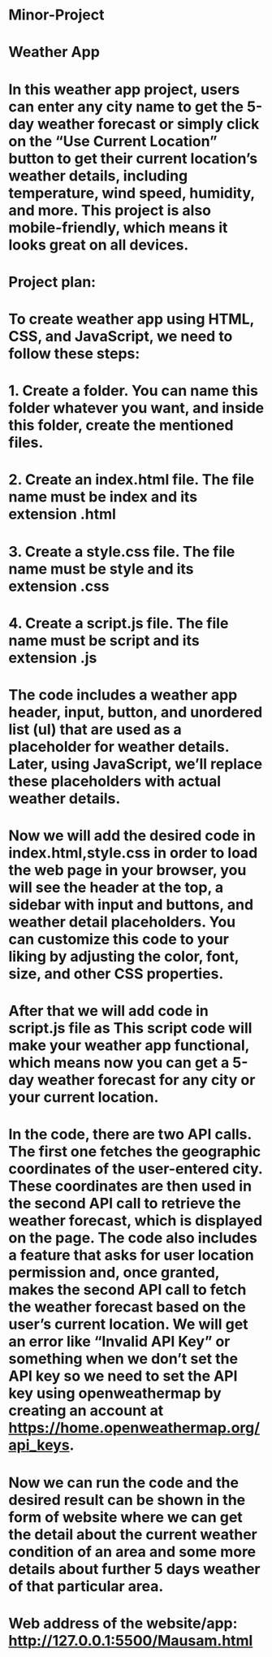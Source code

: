 # Minor-Project
# Weather App
# In this weather app project, users can enter any city name to get the 5-day weather forecast or simply click on the “Use Current Location” button to get their current location’s weather details, including temperature, wind speed, humidity, and more. This project is also mobile-friendly, which means it looks great on all devices.
# Project plan:
# To create weather app using HTML, CSS, and JavaScript, we need to follow  these steps:
# 1.	Create a folder. You can name this folder whatever you want, and inside this folder, create the mentioned files.
# 2.	Create an index.html file. The file name must be index and its extension .html
# 3.	Create a style.css file. The file name must be style and its extension .css
# 4.	Create a script.js file. The file name must be script and its extension .js
# The code includes a weather app header, input, button, and unordered list (ul) that are used as a placeholder for weather details. Later, using JavaScript, we’ll replace these placeholders with actual weather details.
# Now we will add the desired code in index.html,style.css  in  order to  load the web page in your browser, you will see the header at the top, a sidebar with input and buttons, and weather detail placeholders. You can customize this code to your liking by adjusting the color, font, size, and other CSS properties.
# After that we will add code in script.js file as This script code will make your weather app functional, which means now you can get a 5-day weather forecast for any city or your current location.
# In the code, there are two API calls. The first one fetches the geographic coordinates of the user-entered city. These coordinates are then used in the second API call to retrieve the weather forecast, which is displayed on the page. The code also includes a feature that asks for user location permission and, once granted, makes the second API call to fetch the weather forecast based on the user’s current location. We will get an error like “Invalid API Key” or something when we don’t  set the API key so we need to  set the API key using openweathermap by  creating an account at https://home.openweathermap.org/api_keys. 
# Now we can run the code and the desired result can be shown in the form of website where  we can get the detail about the current weather condition of an area and some more details about further 5 days weather of that particular area.
# Web address of the website/app: http://127.0.0.1:5500/Mausam.html

